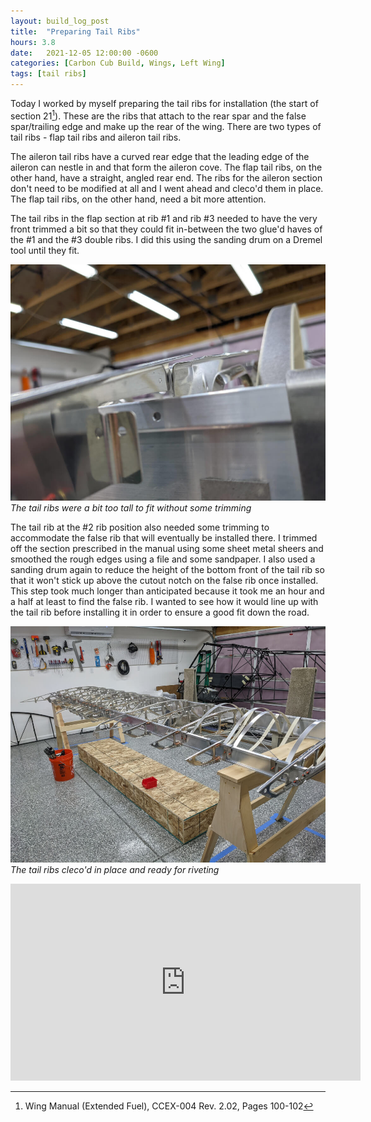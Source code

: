 ```yaml
---
layout: build_log_post
title:  "Preparing Tail Ribs"
hours: 3.8
date:   2021-12-05 12:00:00 -0600
categories: [Carbon Cub Build, Wings, Left Wing]
tags: [tail ribs]
---
```


Today I worked by myself preparing the tail ribs for installation (the start of section 21[^section-21-ref]). These are the ribs that attach to the rear spar and the false spar/trailing edge and make up the rear of the wing. There are two types of tail ribs - flap tail ribs and aileron tail ribs.

The aileron tail ribs have a curved rear edge that the leading edge of the aileron can nestle in and that form the aileron cove. The flap tail ribs, on the other hand, have a straight, angled rear end. The ribs for the aileron section don't need to be modified at all and I went ahead and cleco'd them in place. The flap tail ribs, on the other hand, need a bit more attention.

The tail ribs in the flap section at rib #1 and rib #3 needed to have the very front trimmed a bit so that they could fit in-between the two glue'd haves of the #1 and the #3 double ribs. I did this using the sanding drum on a Dremel tool until they fit.

![Desktop View](/assets/img/posts/2021/2021-12-05-preparing-tail-ribs/double_rib_tail_rib.jpg)
_The tail ribs were a bit too tall to fit without some trimming_

The tail rib at the #2 rib position also needed some trimming to accommodate the false rib that will eventually be installed there. I trimmed off the section prescribed in the manual using some sheet metal sheers and smoothed the rough edges using a file and some sandpaper. I also used a sanding drum again to reduce the height of the bottom front of the tail rib so that it won't stick up above the cutout notch on the false rib once installed. This step took much longer than anticipated because it took me an hour and a half at least to find the false rib. I wanted to see how it would line up with the tail rib before installing it in order to ensure a good fit down the road.

![Desktop View](/assets/img/posts/2021/2021-12-05-preparing-tail-ribs/tail_ribs.jpg)
_The tail ribs cleco'd in place and ready for riveting_

<iframe width="560" height="315" src="https://www.youtube.com/embed/CzXeTn0vnbo" title="YouTube video player" frameborder="0" allow="accelerometer; autoplay; clipboard-write; encrypted-media; gyroscope; picture-in-picture" allowfullscreen></iframe>

[^section-21-ref]: Wing Manual (Extended Fuel), CCEX-004 Rev. 2.02, Pages 100-102
